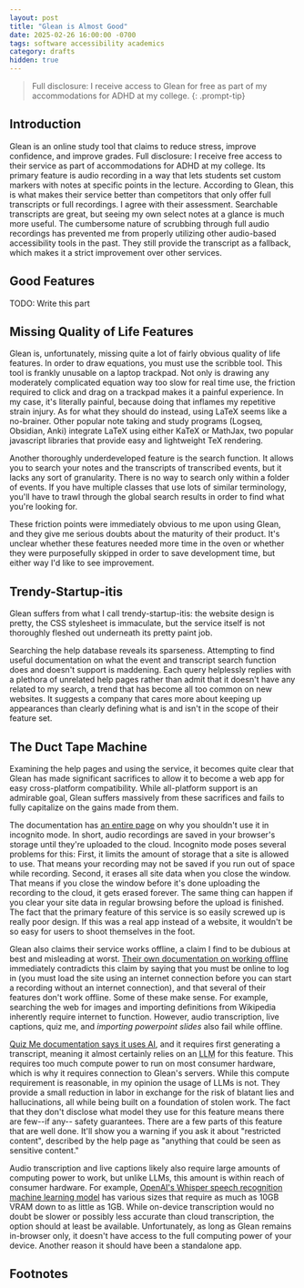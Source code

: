 ```yaml
---
layout: post
title: "Glean is Almost Good"
date: 2025-02-26 16:00:00 -0700
tags: software accessibility academics
category: drafts
hidden: true
--- 
```


> Full disclosure: I receive access to Glean for free as part of my accommodations
> for ADHD at my college.
{: .prompt-tip}

## Introduction
Glean is an online study tool that claims to reduce stress, improve confidence,
and improve grades. 
Full disclosure: I receive free access to their service as part of accommodations
for ADHD at my college.
Its primary feature is audio recording in a way that lets students set custom
markers with notes at specific points in the lecture.
According to Glean, this is what makes their service better than competitors
that only offer full transcripts or full recordings. 
I agree with their assessment. Searchable transcripts are great, but seeing
my own select notes at a glance is much more useful.
The cumbersome nature of scrubbing through full audio recordings has 
prevented me from properly utilizing other audio-based accessibility tools in 
the past.
They still provide the transcript as a fallback, which makes it a strict
improvement over other services.

## Good Features
TODO: Write this part

## Missing Quality of Life Features
Glean is, unfortunately, missing quite a lot of fairly obvious quality of life
features. 
In order to draw equations, you must use the scribble tool. 
This tool is frankly unusable on a laptop trackpad.
Not only is drawing any moderately complicated equation way too slow for real
time use, the friction required to click and drag on a trackpad makes it a
painful experience.
In my case, it's literally painful, because doing that inflames my repetitive
strain injury. 
As for what they should do instead, using LaTeX seems like a no-brainer.
Other popular note taking and study programs (Logseq, Obsidian, Anki) integrate
LaTeX using either KaTeX or MathJax, two popular javascript libraries that
provide easy and lightweight TeX rendering.

Another thoroughly underdeveloped feature is the search function.
It allows you to search your notes and the transcripts of transcribed events,
but it lacks any sort of granularity. 
There is no way to search only within a folder of events.
If you have multiple classes that use lots of similar terminology, you'll have
to trawl through the global search results in order to find what you're looking
for.

These friction points were immediately obvious to me upon using Glean, and 
they give me serious doubts about the maturity of their product.
It's unclear whether these features needed more time in the oven or whether
they were purposefully skipped in order to save development time, but either
way I'd like to see improvement.

## Trendy-Startup-itis
Glean suffers from what I call trendy-startup-itis: the website design is pretty,
the CSS stylesheet is immaculate, but the service itself is not thoroughly 
fleshed out underneath its pretty paint job. 

Searching the help database reveals its sparseness.
Attempting to find useful documentation on what the event and transcript search 
function does and doesn't support is maddening. 
Each query helplessly replies with 
a plethora of unrelated help pages rather than admit that it doesn't have
any related to my search, a trend that has become all too common on new
websites. It suggests a company that cares more about keeping up appearances
than clearly defining what is and isn't in the scope of their feature set. 

## The Duct Tape Machine
Examining the help pages and using the service, it becomes quite clear that
Glean has made significant sacrifices to allow it to become a web app for 
easy cross-platform compatibility. While all-platform support is an admirable
goal, Glean suffers massively from these sacrifices and fails to fully 
capitalize on the gains made from them. 

The documentation has [an entire page](https://help.glean.co/article/31-why-private-browsing-is-potentially-a-very-bad-thing)
on why you shouldn't use it in incognito mode. 
In short, audio recordings are saved in your browser's storage until they're
uploaded to the cloud. 
Incognito mode poses several problems for this: First, it limits the amount of
storage that a site is allowed to use. 
That means your recording may not be saved if you run out of space 
while recording.
Second, it erases all site data when you close the window. 
That means if you close the window before it's done uploading the recording to
the cloud, it gets erased forever.
The same thing can happen if you clear your site data in regular browsing before
the upload is finished.
The fact that the primary feature of this service is so easily screwed up is
really poor design. If this was a real app instead of a website, it wouldn't
be so easy for users to shoot themselves in the foot. 

Glean also claims their service works offline, a claim I find to be dubious at
best and misleading at worst. 
[Their own documentation on working offline](https://help.glean.co/article/16-working-online-offline)
immediately contradicts this claim by saying that you must be online to log in
(you must load the site using an internet connection before you can start
a recording without an internet connection), and that several of their features
don't work offline.
Some of these make sense. For example, searching the web for images and
importing definitions from Wikipedia inherently require internet to function.
However, audio transcription, live captions, quiz me, and *importing powerpoint
slides* also fail while offline. 

[Quiz Me documentation says it uses AI](https://help.glean.co/article/324-quiz-me),
and it requires first generating a transcript, meaning it almost certainly
relies on an <abbr title="Large Language Model">LLM</abbr> for this feature.
This requires too much compute power to run on most consumer hardware, which is
why it requires connection to Glean's servers. While this compute requirement
is reasonable, in my opinion the usage of LLMs is not. They provide a small
reduction in labor in exchange for the risk of blatant lies and hallucinations,
all while being built on a foundation of stolen work.
The fact that they don't disclose what model they use for this feature means
there are few--if any-- safety guarantees. 
There are a few parts of this feature that are well done. 
It'll show you a warning if you ask it about "restricted content", described by
the help page as "anything that could be seen as sensitive content." 

Audio transcription and live captions likely also require large amounts of
computing power to work, but unlike LLMs, this amount is within reach of
consumer hardware. For example, 
[OpenAI's Whisper speech recognition machine learning model](https://github.com/openai/whisper)
has various sizes that require as much as 10GB VRAM down to as little as 1GB. 
While on-device transcription would no doubt be slower or possibly less accurate
than cloud transcription, the option should at least be available. 
Unfortunately, as long as Glean remains in-browser only, it doesn't have access
to the full computing power of your device. 
Another reason it should have been a standalone app. 

## Footnotes
